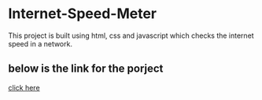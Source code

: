 # Internet-Speed-Meter
This project is built using html, css and javascript which checks the internet speed in a network.
## below is the link for the porject
[click here](https://mantuk360.github.io/Internet-Speed-Meter/)
